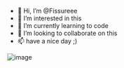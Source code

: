 - 👋 Hi, I’m @Fissureee
- 👀 I’m interested in this
- 🌱 I’m currently learning to code
- 💞️ I’m looking to collaborate on this
- 📫 have a nice day ;)

![image](https://github.com/user-attachments/assets/b944f3d8-6f25-4f0e-824c-6abf87c0566a)

<!---
Fissureee/Fissureee is a ✨ special ✨ repository because its `README.md` (this file) appears on your GitHub profile.
You can click the Preview link to take a look at your changes.
--->
